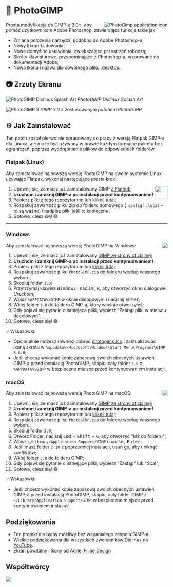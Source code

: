 # 🎨 PhotoGIMP

<img src="../.local/share/icons/hicolor/256x256/256x256.png" align="right" alt="PhotoGimp application icon" title="PhotoGimp application icon">

Prosta modyfikacja do GIMP-a 3.0+, aby pomóc użytkownikom Adobe Photoshop, zawierająca funkcje takie jak:

* Zmiana położenia narzędzi, podobna do Adobe Photoshop-a;
* Nowy Ekran Ładowania;
* Nowe domyślne ustawienia, zwiększające przestrzeń roboczą;
* Skróty klawiaturowe, przypominające z Photoshop-a, wzorowane na dokumentacji Adobe;
* Nowa ikona i nazwa dla dowolnego pliku .desktop.

## 📷 Zrzuty Ekranu

<p>
  <img src="../.config/GIMP/3.0/splashes/splash-screen-2025-v2.png" alt="PhotoGIMP Diolinux Splash Art">
  <em>PhotoGIMP Diolinux Splash Art</em>
</p>

<p>
  <img src="../screenshots/photogimp_3_-_diolinux.png" alt="PhotoGIMP 3">
  <em>GIMP 3.0 z zastosowanym patchem PhotoGIMP</em>
</p>

## ⚙ Jak Zainstalować

Ten patch został pierwotnie opracowany do pracy z wersją Flatpak GIMP-a dla Linuxa, ale może być używany w prawie każdym formacie pakietu bez ograniczeń, poprzez wyodrębnienie plików do odpowiednich folderów.

### Flatpak (Linux)

Aby zainstalować najnowszą wersję PhotoGIMP na swoim systemie Linux używając Flatpak, wykonaj następujące proste kroki:

<img src="https://skillicons.dev/icons?i=linux" align="right" width="40" />

1. Upewnij się, że masz już zainstalowany GIMP [z Flathub](https://flathub.org/apps/org.gimp.GIMP);
2. **Uruchom i zamknij GIMP-a po instalacji przed kontynuowaniem!**
3. Pobierz pliki z tego repozytorium [lub kliknij tutaj](https://github.com/Diolinux/PhotoGIMP/releases/download/3.0/PhotoGIMP-linux.zip);
4. Rozpakuj zawartość pliku zip do folderu domowego (`.config` i `.local` - to są ważne) i nadpisz pliki jeśli to konieczne;
5. Gotowe, ciesz się! :smile:

<hr>

### Windows

<img src="https://skillicons.dev/icons?i=windows" align="right" />

Aby zainstalować najnowszą wersję PhotoGIMP na Windows:

1. Upewnij się, że masz już zainstalowany [GIMP ze strony oficjalnej](https://www.gimp.org/downloads/);
2. **Uruchom i zamknij GIMP-a po instalacji przed kontynuowaniem!**
3. Pobierz pliki z tego repozytorium lub [kliknij tutaj](https://github.com/Diolinux/PhotoGIMP/releases/download/3.0/PhotoGIMP.zip);
4. Rozpakuj zawartość pliku `PhotoGIMP.zip` do folderu według własnego wyboru;
5. Skopiuj folder `3.0`;
6. Przytrzymaj klawisz <kbd>Windows</kbd> i naciśnij <kbd>R</kbd>, aby otworzyć okno dialogowe *Uruchom*;
7. Wpisz `%APPDATA%\GIMP` w oknie dialogowym i naciśnij <kbd>Enter</kbd>;
8. Wklej folder `3.0` do folderu GIMP-a, który właśnie otworzyłeś;
9. Gdy pojawi się pytanie o istniejące pliki, wybierz "Zastąp pliki w miejscu docelowym";
10. Gotowe, ciesz się! :smile:

:bulb: Wskazówki:
- Opcjonalnie możesz również pobrać [photogimp.ico](https://github.com/Diolinux/PhotoGIMP/releases/download/3.0/photogimp.ico) i zaktualizować ikonę skrótu w `%appdata%\Microsoft\Windows\Start Menu\Programs\GIMP 3.0.0`;
- Jeśli chcesz wykonać kopię zapasową swoich obecnych ustawień GIMP-a przed instalacją PhotoGIMP, skopiuj cały folder `3.0` z `%APPDATA%\GIMP` w bezpieczne miejsce przed kontynuowaniem instalacji.

### macOS

<img src="https://skillicons.dev/icons?i=macos" align="right" />

Aby zainstalować najnowszą wersję PhotoGIMP na macOS:

1. Upewnij się, że masz już zainstalowany [GIMP ze strony oficjalnej](https://www.gimp.org/downloads/);
2. **Uruchom i zamknij GIMP-a po instalacji przed kontynuowaniem!**
3. Pobierz pliki z tego repozytorium lub [kliknij tutaj](https://github.com/Diolinux/PhotoGIMP/releases/download/3.0/PhotoGIMP.zip);
4. Rozpakuj zawartość pliku `PhotoGIMP.zip` do folderu według własnego wyboru;
5. Skopiuj folder `3.0`;
6. Otwórz Finder, naciśnij <kbd>Cmd</kbd> + <kbd>Shift</kbd> + <kbd>G</kbd>, aby otworzyć "Idź do folderu";
7. Wpisz `~/Library/Application Support/GIMP` i naciśnij <kbd>Enter</kbd>;
8. Jeśli masz folder `2.10` z poprzedniej instalacji, usuń go, aby uniknąć konfliktów;
9. Wklej folder `3.0` do folderu GIMP;
10. Gdy pojawi się pytanie o istniejące pliki, wybierz "Zastąp" lub "Scal";
11. Gotowe, ciesz się! :smile:

:bulb: Wskazówki:
- Jeśli chcesz wykonać kopię zapasową swoich obecnych ustawień GIMP-a przed instalacją PhotoGIMP, skopiuj cały folder GIMP z `~/Library/Application Support/GIMP` w bezpieczne miejsce przed kontynuowaniem instalacji.

## Podziękowania

* Ten projekt nie byłby możliwy bez wspaniałego zespołu GIMP-a.
* Wielkie podziękowania dla wszystkich zwolenników Diolinux na [YouTube](https://youtube.com/Diolinux).
* Ekran powitalny i ikony od [Adriel Filipe Design](https://bento.me/adrielfilipedesign)

## Współtwórcy
<a align="center" href="https://github.com/Diolinux/PhotoGIMP/graphs/contributors">
  <img src="https://contrib.rocks/image?repo=Diolinux/PhotoGIMP" />
</a>
